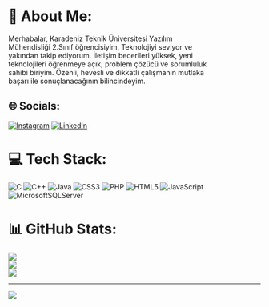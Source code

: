 # 💫 About Me:
Merhabalar, Karadeniz Teknik Üniversitesi Yazılım<br>Mühendisliği 2.Sınıf öğrencisiyim. Teknolojiyi seviyor ve<br>yakından takip ediyorum. İletişim becerileri yüksek, yeni<br>teknolojileri öğrenmeye açık, problem çözücü ve sorumluluk<br>sahibi biriyim. Özenli, hevesli ve dikkatli çalışmanın mutlaka<br>başarı ile sonuçlanacağının bilincindeyim.


## 🌐 Socials:
[![Instagram](https://img.shields.io/badge/Instagram-%23E4405F.svg?logo=Instagram&logoColor=white)](https://instagram.com/https://www.instagram.com/alialtunoglu10/) [![LinkedIn](https://img.shields.io/badge/LinkedIn-%230077B5.svg?logo=linkedin&logoColor=white)](https://linkedin.com/in/https://www.linkedin.com/in/ali-altuno%C4%9Flu-a21bb7247/) 

# 💻 Tech Stack:
![C](https://img.shields.io/badge/c-%2300599C.svg?style=for-the-badge&logo=c&logoColor=white) ![C++](https://img.shields.io/badge/c++-%2300599C.svg?style=for-the-badge&logo=c%2B%2B&logoColor=white) ![Java](https://img.shields.io/badge/java-%23ED8B00.svg?style=for-the-badge&logo=java&logoColor=white) ![CSS3](https://img.shields.io/badge/css3-%231572B6.svg?style=for-the-badge&logo=css3&logoColor=white) ![PHP](https://img.shields.io/badge/php-%23777BB4.svg?style=for-the-badge&logo=php&logoColor=white) ![HTML5](https://img.shields.io/badge/html5-%23E34F26.svg?style=for-the-badge&logo=html5&logoColor=white) ![JavaScript](https://img.shields.io/badge/javascript-%23323330.svg?style=for-the-badge&logo=javascript&logoColor=%23F7DF1E) ![MicrosoftSQLServer](https://img.shields.io/badge/Microsoft%20SQL%20Sever-CC2927?style=for-the-badge&logo=microsoft%20sql%20server&logoColor=white)
# 📊 GitHub Stats:
![](https://github-readme-stats.vercel.app/api?username=alialtunoglu&theme=dark&hide_border=false&include_all_commits=false&count_private=false)<br/>
![](https://github-readme-streak-stats.herokuapp.com/?user=alialtunoglu&theme=dark&hide_border=false)<br/>
![](https://github-readme-stats.vercel.app/api/top-langs/?username=alialtunoglu&theme=dark&hide_border=false&include_all_commits=false&count_private=false&layout=compact)

---
[![](https://visitcount.itsvg.in/api?id=alialtunoglu&icon=0&color=0)](https://visitcount.itsvg.in)

<!-- Proudly created with GPRM ( https://gprm.itsvg.in ) -->
